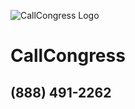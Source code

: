 ![CallCongress Logo](https://github.com/johndbritton/CallCongress/raw/master/images/logo-burst.png)

# CallCongress
## (888) 491-2262
